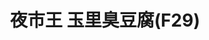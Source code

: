 ---
title: "夜市王 玉里臭豆腐(F29)"
description: "夜市王 玉里臭豆腐(F29)"
layout: shop
keywords:
  - 美食競賽
  - 台灣美食
  - 美食精選
datePublished: "2025-06-30"
dateModified: "2025-07-07"
city: "花蓮縣"
district: "花蓮市"
address: "花蓮縣花蓮市東大門各省一條街F29"
phone: ""
geo: "23.972899636757898, 121.6098427957398"
google_map: "https://maps.app.goo.gl/qGcw8h6uSpeLq8iUA"
footinder: "https://footinder.com.tw/%E8%8A%B1%E8%93%AE%E7%B8%A3%E8%8A%B1%E8%93%AE%E5%B8%82/362051/"
official: ""
award:
  - name: "夜市王"
    year: "2024"
    entries:
      - nightMarket: "東大門夜市"
        food_type: "臭豆腐"
        rank: "第一名"

---
